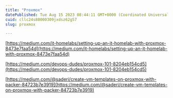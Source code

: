 ```yaml
---
title: "Proxmox"
datePublished: Tue Aug 15 2023 08:44:11 GMT+0000 (Coordinated Universal Time)
cuid: cllc24s80000309jxdsz62g57
slug: proxmox

---
```


[https://medium.com/it-homelabs/setting-up-an-it-homelab-with-proxmox-8473e7faa54d](https://medium.com/it-homelabs/setting-up-an-it-homelab-with-proxmox-8473e7faa54d)

[https://medium.com/devops-dudes/proxmox-101-8204eb154cd5](https://medium.com/devops-dudes/proxmox-101-8204eb154cd5)

[https://medium.com/@saderi/create-vm-templates-on-proxmox-with-packer-84723b7e3919](https://medium.com/@saderi/create-vm-templates-on-proxmox-with-packer-84723b7e3919)